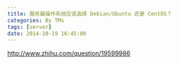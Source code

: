 ```yaml
---
title: 服务器操作系统应该选择 Debian/Ubuntu 还是 CentOS？
categories: By TMs
tags: [server]
date: 2014-10-19 16:45:00
---
```


http://www.zhihu.com/question/19599986

